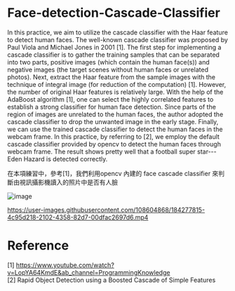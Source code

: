 # Face-detection-Cascade-Classifier




In this practice, we aim to utilize the cascade classifier with the Haar feature to detect human faces. The well-known cascade classifier was proposed by Paul Viola and Michael Jones in 2001 [1]. The first step for implementing a cascade classifier is to gather the training samples that can be separated into two parts, positive images (which contain the human face(s)) and negative images (the target scenes without human faces or unrelated photos). Next, extract the Haar feature from the sample images with the technique of integral image (for reduction of the computation) [1]. However, the number of original Haar features is relatively large. With the help of the AdaBoost algorithm [1], one can select the highly correlated features to establish a strong classifier for human face detection. Since parts of the region of images are unrelated to the human faces, the author adopted the cascade classifier to drop the unwanted image in the early stage. Finally, we can use the trained cascade classifier to detect the human faces in the webcam frame. In this practice, by referring to [2], we employ the default cascade classifier provided by opencv to detect the human faces through webcam frame. The result shows pretty well that a football super star---Eden Hazard is detected correctly.



在本項練習中，參考[1]，我們利用opencv 內建的 face cascade classifier 來判斷由視訊攝影機讀入的照片中是否有人臉






![image](https://user-images.githubusercontent.com/108604868/183235094-ec1f852c-4316-45ce-8ca0-868ce5d7720c.png)





https://user-images.githubusercontent.com/108604868/184277815-4c95d218-2102-4358-82d7-00dfac2697d6.mp4





# Reference
[1] https://www.youtube.com/watch?v=LopYA64KmdE&ab_channel=ProgrammingKnowledge  
[2] Rapid Object Detection using a Boosted Cascade of Simple Features
